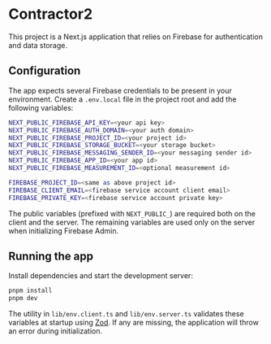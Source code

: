 # Contractor2

This project is a Next.js application that relies on Firebase for authentication and data storage.

## Configuration

The app expects several Firebase credentials to be present in your environment. Create a `.env.local` file in the project root and add the following variables:

```bash
NEXT_PUBLIC_FIREBASE_API_KEY=<your api key>
NEXT_PUBLIC_FIREBASE_AUTH_DOMAIN=<your auth domain>
NEXT_PUBLIC_FIREBASE_PROJECT_ID=<your project id>
NEXT_PUBLIC_FIREBASE_STORAGE_BUCKET=<your storage bucket>
NEXT_PUBLIC_FIREBASE_MESSAGING_SENDER_ID=<your messaging sender id>
NEXT_PUBLIC_FIREBASE_APP_ID=<your app id>
NEXT_PUBLIC_FIREBASE_MEASUREMENT_ID=<optional measurement id>

FIREBASE_PROJECT_ID=<same as above project id>
FIREBASE_CLIENT_EMAIL=<firebase service account client email>
FIREBASE_PRIVATE_KEY=<firebase service account private key>
```

The public variables (prefixed with `NEXT_PUBLIC_`) are required both on the client and the server. The remaining variables are used only on the server when initializing Firebase Admin.

## Running the app

Install dependencies and start the development server:

```bash
pnpm install
pnpm dev
```

The utility in `lib/env.client.ts` and `lib/env.server.ts` validates these variables at startup using [Zod](https://github.com/colinhacks/zod). If any are missing, the application will throw an error during initialization.
